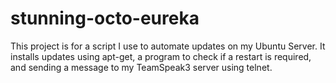 # stunning-octo-eureka

This project is for a script I use to automate updates on my Ubuntu Server.
It installs updates using apt-get, a program to check if a restart is required, and sending a message to my TeamSpeak3 server using telnet.

